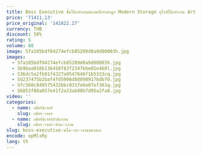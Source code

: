 ```yaml
---
title: Boss Executive ชั้นโต๊ะทํางานขนาดเล็กราคาถูก Modern Storage ยุโรปโต๊ะทํางาน Art Light Luxury Bureau เป็นสินค้าที่เฟอร์นิเจอร์สํานักงาน
price: '71411.13'
price_original: '142822.27'
currency: THB
discount: 50%
rating: 5
volume: 88
image: Sfa105bdf04274efcb85209d8a9d80003h.jpg
images:
  - Sfa105bdf04274efcb85209d8a9d80003h.jpg
  - Sb9baa016b136458f83f2347bbe01e460l.jpg
  - S36dc5a2fb01f4327a9547640f1b5333cq.jpg
  - Sd237475b2baf4fd5906d88898917bdb7U.jpg
  - Sfc560c849575432bbc031fe6e07ef361q.jpg
  - S6853f88a057e41f2a33ab08b7d95a2fa8.jpg
video: ''
categories:
  - name: เฟอร์นิเจอร์
    slug: เฟอร-เจอร
  - name: เฟอร์นิเจอร์สำนักงาน
    slug: เฟอร-เจอร-สำน-กงาน
slug: boss-executive-นโต-ะท-างานขนาดเล
encode: opMlxRy
lang: th
---
```

  